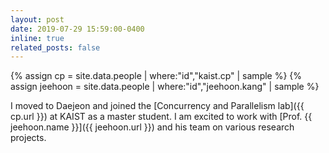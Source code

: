 ```yaml
---
layout: post
date: 2019-07-29 15:59:00-0400
inline: true
related_posts: false
---
```


{% assign cp = site.data.people | where:"id","kaist.cp" | sample %}
{% assign jeehoon = site.data.people | where:"id","jeehoon.kang" | sample %}

I moved to Daejeon and joined the [Concurrency and Parallelism lab]({{ cp.url }}) at KAIST as a master student.
I am excited to work with [Prof. {{ jeehoon.name }}]({{ jeehoon.url }}) and his team on various research projects.
